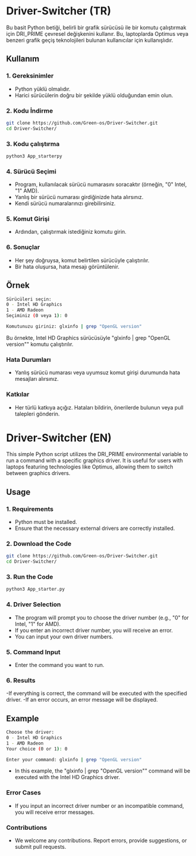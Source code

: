 # Driver-Switcher (TR)

Bu basit Python betiği, belirli bir grafik sürücüsü ile bir komutu çalıştırmak için DRI_PRIME çevresel değişkenini kullanır.
Bu, laptoplarda Optimus veya benzeri grafik geçiş teknolojileri bulunan kullanıcılar için kullanışlıdır.

## Kullanım

### 1. Gereksinimler
- Python yüklü olmalıdır.
- Harici sürücülerin doğru bir şekilde yüklü olduğundan emin olun.

### 2. Kodu İndirme
```bash
git clone https://github.com/Green-os/Driver-Switcher.git
cd Driver-Switcher/
```
### 3. Kodu çalıştırma
```bash
python3 App_starterpy
```

### 4. Sürücü Seçimi
- Program, kullanılacak sürücü numarasını soracaktır (örneğin, "0" Intel, "1" AMD).
- Yanlış bir sürücü numarası girdiğinizde hata alırsınız.
- Kendi sürücü numaralarınızı girebilirsiniz.

### 5. Komut Girişi
- Ardından, çalıştırmak istediğiniz komutu girin.

### 6. Sonuçlar
- Her şey doğruysa, komut belirtilen sürücüyle çalıştırılır.
- Bir hata oluşursa, hata mesajı görüntülenir.

## Örnek
```bash
Sürücüleri seçin:
0 - Intel HD Graphics
1 - AMD Radeon
Seçiminiz (0 veya 1): 0

Komutunuzu giriniz: glxinfo | grep "OpenGL version"
```
Bu örnekte, Intel HD Graphics sürücüsüyle "glxinfo | grep "OpenGL version"" komutu çalıştırılır.

### Hata Durumları
- Yanlış sürücü numarası veya uyumsuz komut girişi durumunda hata mesajları alırsınız.

### Katkılar
- Her türlü katkıya açığız. Hataları bildirin, önerilerde bulunun veya pull talepleri gönderin.


# Driver-Switcher (EN)

This simple Python script utilizes the DRI_PRIME environmental variable to run a command with a specific graphics driver. It is useful for users with laptops featuring technologies like Optimus, allowing them to switch between graphics drivers.

## Usage

### 1. Requirements
- Python must be installed.
- Ensure that the necessary external drivers are correctly installed.


### 2. Download the Code
```bash
git clone https://github.com/Green-os/Driver-Switcher.git
cd Driver-Switcher/
```


### 3. Run the Code
```bash
python3 App_starter.py
```


### 4. Driver Selection
- The program will prompt you to choose the driver number (e.g., "0" for Intel, "1" for AMD).
- If you enter an incorrect driver number, you will receive an error.
- You can input your own driver numbers.
### 5. Command Input
- Enter the command you want to run.


### 6. Results
-If everything is correct, the command will be executed with the specified driver.
-If an error occurs, an error message will be displayed.


## Example
```bash
Choose the driver:
0 - Intel HD Graphics
1 - AMD Radeon
Your choice (0 or 1): 0

Enter your command: glxinfo | grep "OpenGL version"
```
- In this example, the "glxinfo | grep "OpenGL version"" command will be executed with the Intel HD Graphics driver.


### Error Cases
- If you input an incorrect driver number or an incompatible command, you will receive error messages.


### Contributions
- We welcome any contributions. Report errors, provide suggestions, or submit pull requests.
